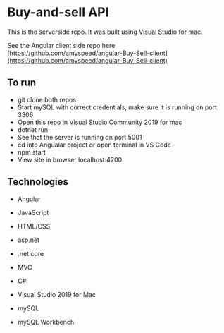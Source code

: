 # Buy-and-sell API

This is the serverside repo. It was built using Visual Studio for mac.

See the Angular client side repo here [https://github.com/amyspeed/angular-Buy-Sell-client](https://github.com/amyspeed/angular-Buy-Sell-client)

## To run
- git clone both repos
- Start mySQL with correct credentials, make sure it is running on port 3306
- Open this repo in Visual Studio Community 2019 for mac
- dotnet run
- See that the server is running on port 5001
- cd into Angualar project or open terminal in VS Code
- npm start
- View site in browser localhost:4200


## Technologies
- Angular
- JavaScript
- HTML/CSS

- asp.net
- .net core
- MVC
- C#
- Visual Studio 2019 for Mac

- mySQL
- mySQL Workbench